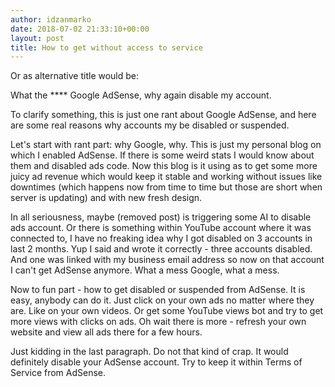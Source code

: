 ```yaml
---
author: idzanmarko
date: 2018-07-02 21:33:10+00:00
layout: post
title: How to get without access to service
---
```


Or as alternative title would be:

What the **** Google AdSense, why again disable my account.

To clarify something, this is just one rant about Google AdSense, and here are some real reasons why accounts my be disabled or suspended.<!-- more -->

Let's start with rant part: why Google, why. This is just my personal blog on which I enabled AdSense. If there is some weird stats I would know about them and disabled ads code. Now this blog is it using as to get some more juicy ad revenue which would keep it stable and working without issues like downtimes (which happens now from time to time but those are short when server is updating) and with new fresh design.

In all seriousness, maybe (removed post) is triggering some AI to disable ads account. Or there is something within YouTube account where it was connected to, I have no freaking idea why I got disabled on 3 accounts in last 2 months. Yup I said and wrote it correctly - three accounts disabled. And one was linked with my business email address so now on that account I can't get AdSense anymore. What a mess Google, what a mess.

Now to fun part - how to get disabled or suspended from AdSense. It is easy, anybody can do it. Just click on your own ads no matter where they are. Like on your own videos. Or get some YouTube views bot and try to get more views with clicks on ads. Oh wait there is more - refresh your own website and view all ads there for a few hours.

Just kidding in the last paragraph. Do not that kind of crap. It would definitely disable your AdSense account. Try to keep it within Terms of Service from AdSense.
